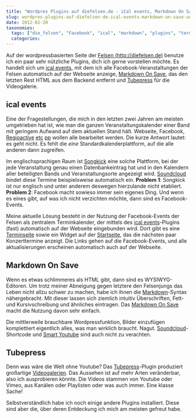 ```yaml
---
title: "Wordpres Plugins auf diefelsen.de - iCal events, Markdown On Save und Tubepress"
slug: wordpres-plugins-auf-diefelsen-de-ical-events-markdown-on-save-und-tubepress
date: 2012-02-20
taxonomies:
  tags: ["die_felsen", "Facebook", "ical", "markdown", "plugins", "terminkalender", "tubepress", "wordpress", "Technik"]
  categories: 
---
```


<p>Auf der wordpressbasierten Seite der <a href="http://diefelsen.de">Felsen (http://diefelsen.de)</a> benutze ich ein paar sehr nützliche Plugins, dich ich gerne vorstellen möchte. Es handelt sich um <a href="http://icalevents.com/">ical events</a>, mit dem ich alle Facebook-Veranstaltungen der Felsen automatisch auf der Webseite anzeige, <a href="http://wordpress.org/extend/plugins/markdown-on-save/">Markdown On Save</a>, das den letzten Rest HTML aus dem Backend entfernt und <a href="http://tubepress.org/">Tubepress</a> für die Videogalerie.

</p><h2>ical events</h2>

Eine der Fragestellungen, die mich in den letzten zwei Jahren am meisten umgetrieben hat ist, wie man die ganzen Veranstaltungskalender einer Band mit geringem Aufwand auf dem aktuellen Stand hält. Webseite, Facebook, <a href="http://www.regioactive.de/diefelsen">Regioactive</a> <a href="http://www.lastfm.de/musik/Die+Felsen">etc</a> <a href="http://www.myspace.com/diefelsen">pp</a> wollen alle bearbeitet werden. Die kurze Antwort lautet: es geht nicht. Es fehlt die <em>eine</em> Standardkalenderplattform, auf die alle anderen dann zugreifen.

<!--more-->

Im englischsprachigen Raum ist <a href="http://www.songkick.com">Songkick</a> eine solche Plattform, bei der jede Veranstaltung genau einen Datenbankeintrag hat und in den Kalendern aller beteiligten Bands und Veranstaltungsorte angezeigt wird. <a href="http://soundcloud.com">Soundcloud</a> bindet diese Termine beispielsweise automatisch ein. <strong>Problem 1</strong>: Songkick ist nur englisch und unter anderem deswegen hierzulande nicht etabliert. <strong>Problem 2</strong>: Facebook macht sowieso immer sein eigenes Ding. Und wenn es eines gibt, auf was ich nicht verzichten möchte, dann sind es Facebook-Events.

Meine aktuelle Lösung besteht in der Nutzung der Facebook-Events der Felsen als zentralem Terminkalender, der mittels des <a href="http://icalevents.com/">ical events</a>-Plugins (fast) automatisch auf der Webseite eingebunden wird. Dort gibt es eine <a href="http://diefelsen.de/termine">Terminseite</a> sowie ein Widget auf der <a href="http://diefelsen.de/">Startseite</a>, das die nächsten paar Konzerttermine anzeigt. Die Links gehen auf die Facebook-Events, und alle aktualisierungen erscheinen automatisch auch auf der Webseite.

<h2>Markdown On Save</h2>

Wenn es etwas schlimmeres als HTML gibt, dann sind es WYSIWYG-Editoren. Um trotz meiner Abneigung gegen letztere den Felsenjungs das Leben nicht allzu schwer zu machen, habe ich ihnen die <a href="http://daringfireball.net/projects/markdown/">Markdown</a>-Syntax nähergebracht. Mit dieser lassen sich ziemlich intuitiv Überschriften, Fett- und Kursivschreibung und ähnliches eintragen. Das <a href="http://wordpress.org/extend/plugins/markdown-on-save/">Markdown On Save</a> macht die Nutzung davon sehr einfach.

Die mittlerweile brauchbare Wordpressfunktion, Bilder einzufügen komplettiert eigentlich alles, was man wirklich braucht. Nagut. <a href="http://wordpress.org/extend/plugins/soundcloud-shortcode/">Soundcloud</a>-Shortcode und <a href="http://www.prelovac.com/vladimir/wordpress-plugins/smart-youtube">Smart Youtube</a> sind auch nicht zu verachten.

<h2>Tubepress</h2>

Denn was wäre die Welt ohne Youtube? Das <a href="http://tubepress.org/">Tubepress</a>-Plugin produziert großartige <a href="http://diefelsen.de/videos/">Videogalerien</a>. Das Aussehen ist auf mehr Arten veränderbar, also ich ausprobieren könnte. Die Videos stammen von Youtube oder Vimeo, aus Kanälen oder Playlisten oder was auch immer. Eine klasse Sache!

Selbstverständlich habe ich noch einige andere Plugins installiert. Diese sind aber die, über deren Entdeckung ich mich am meisten gefreut habe.